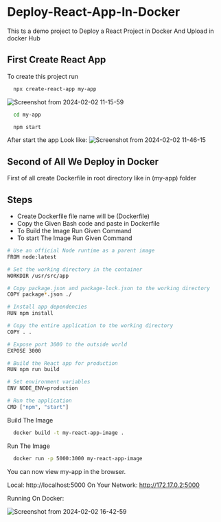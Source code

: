 
# Deploy-React-App-In-Docker

This ts a demo project to Deploy a React Project in Docker And Upload in docker Hub


## First Create React App

To create this project run

```bash
  npx create-react-app my-app
```

![Screenshot from 2024-02-02 11-15-59](https://github.com/MdShafiqulSaymon/Portfolio/assets/68004638/c99296db-64fd-4001-a5fb-35feb6635b70)
```bash
  cd my-app
```
```bash
  npm start
```
After start the app Look like:
![Screenshot from 2024-02-02 11-46-15](https://github.com/MdShafiqulSaymon/Portfolio/assets/68004638/01ec5f5a-2008-4d43-b4f4-6a6395c1d450)


## Second of All We Deploy in Docker

First of all create Dockerfile in root directory like in (my-app) folder


## Steps

- Create Dockerfile file name will be (Dockerfile)
- Copy the Given Bash code and paste in Dockerfile
- To Build the Image Run Given Command
- To start The Image Run Given Command


```bash
# Use an official Node runtime as a parent image
FROM node:latest

# Set the working directory in the container
WORKDIR /usr/src/app

# Copy package.json and package-lock.json to the working directory
COPY package*.json ./

# Install app dependencies
RUN npm install

# Copy the entire application to the working directory
COPY . .

# Expose port 3000 to the outside world
EXPOSE 3000

# Build the React app for production
RUN npm run build

# Set environment variables
ENV NODE_ENV=production

# Run the application
CMD ["npm", "start"]

```
Build The Image
```bash
  docker build -t my-react-app-image .
```

Run The Image
```bash
  docker run -p 5000:3000 my-react-app-image
```
You can now view my-app in the browser.

  Local:            http://localhost:5000
  On Your Network:  http://172.17.0.2:5000


Running On Docker:

![Screenshot from 2024-02-02 16-42-59](https://github.com/DevOps-With-Poridhi-io/Deploy-React-App-In-Docker/assets/68004638/5d4b5942-7233-4efc-8c06-b99e87172780)

